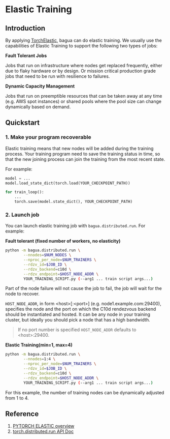 # Elastic Training

## Introduction

By applying [TorchElastic](https://github.com/pytorch/pytorch/tree/v1.9.0/torch/distributed/elastic), bagua can do elastic training. We usually use the capabilities of Elastic Training to support the following two types of jobs:

**Fault Tolerant Jobs**

Jobs that run on infrastructure where nodes get replaced frequently, either due to flaky hardware or by design. Or mission critical production grade jobs that need to be run with resilience to failures.

**Dynamic Capacity Management**

Jobs that run on preemptible resources that can be taken away at any time (e.g. AWS spot instances) or shared pools where the pool size can change dynamically based on demand.

## Quickstart

### 1. Make your program recoverable

Elastic training means that new nodes will be added during the training process. Your training program need to save the training status in time, so that the new joining process can join the training from the most recent state.

For example:

```python
model = ...
model.load_state_dict(torch.load(YOUR_CHECKPOINT_PATH))

for train_loop():
    ...
    torch.save(model.state_dict(), YOUR_CHECKPOINT_PATH)
```

### 2. Launch job

You can launch elastic training job with `bagua.distributed.run`. For example:

**Fault tolerant (fixed number of workers, no elasticity)**

```bash
python -m bagua.distributed.run \
        --nnodes=$NUM_NODES \
        --nproc_per_node=$NUM_TRAINERS \
        --rdzv_id=$JOB_ID \
        --rdzv_backend=c10d \
        --rdzv_endpoint=$HOST_NODE_ADDR \
        YOUR_TRAINING_SCRIPT.py (--arg1 ... train script args...)
```

Part of the node failure will not cause the job to fail, the job will wait for the node to recover.

``HOST_NODE_ADDR``, in form \<host\>[:\<port\>] (e.g. node1.example.com:29400), specifies the node and
the port on which the C10d rendezvous backend should be instantiated and hosted. It can be any
node in your training cluster, but ideally you should pick a node that has a high bandwidth.

> If no port number is specified ``HOST_NODE_ADDR`` defaults to \<host\>:29400.


**Elastic Training(min=1, max=4)**

```bash
python -m bagua.distributed.run \
        --nnodes=1:4 \
        --nproc_per_node=$NUM_TRAINERS \
        --rdzv_id=$JOB_ID \
        --rdzv_backend=c10d \
        --rdzv_endpoint=$HOST_NODE_ADDR \
        YOUR_TRAINING_SCRIPT.py (--arg1 ... train script args...)
```

For this example, the number of training nodes can be dynamically adjusted from 1 to 4.

## Reference

1. [PYTORCH ELASTIC overview](https://pytorch.org/elastic/0.1.0rc2/overview.html)
2. [torch.distributed.run API Doc](https://github.com/BaguaSys/bagua/blob/master/bagua/distributed/run.py)
